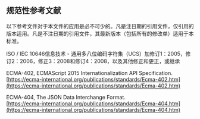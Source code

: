 ## 规范性参考文献

以下参考文件对于本文件的应用是必不可少的。凡是注日期的引用文件，仅引用的版本适用。凡是不注日期的引用文件，其最新版本（包括所有的修改单）适用于本标准。

ISO / IEC 10646信息技术 - 通用多八位编码字符集（UCS）加修订1：2005，修订2：2006，修正3：2008和修订4：2008，以及其他修正和更正，或继承

ECMA-402, ECMAScript 2015 Internationalization API Specification.   
[https://ecma-international.org/publications/standards/Ecma-402.htm](https://ecma-international.org/publications/standards/Ecma-402.htm)

ECMA-404, The JSON Data Interchange Format.   
[https://ecma-international.org/publications/standards/Ecma-404.htm](https://ecma-international.org/publications/standards/Ecma-404.htm)

